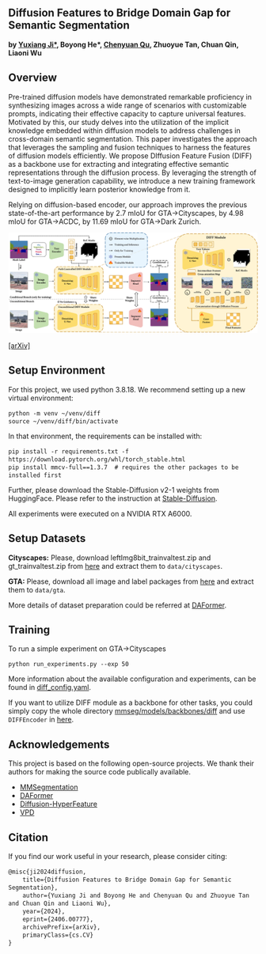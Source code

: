 ## Diffusion Features to Bridge Domain Gap for Semantic Segmentation

**by [Yuxiang Ji*](https://yux1angji.github.io/), Boyong He\*, [Chenyuan Qu](https://chenyuanqu.com/), Zhuoyue Tan, Chuan Qin, Liaoni Wu**


## Overview

Pre-trained diffusion models have demonstrated remarkable proficiency in synthesizing images across a wide range of scenarios with customizable prompts, indicating their effective capacity to capture universal features. 
Motivated by this, our study delves into the utilization of the implicit knowledge embedded within diffusion models to address challenges in cross-domain semantic segmentation. 
This paper investigates the approach that leverages the sampling and fusion techniques to harness the features of diffusion models efficiently. 
We propose DIffusion Feature Fusion (DIFF) as a backbone use for extracting and integrating effective semantic representations through the diffusion process.
By leveraging the strength of text-to-image generation capability, we introduce a new training framework designed to implicitly learn posterior knowledge from it.

Relying on diffusion-based encoder, our approach improves
the previous state-of-the-art performance by 2.7 mIoU for GTA→Cityscapes,
by 4.98 mIoU for GTA→ACDC, by 11.69 mIoU for GTA→Dark Zurich.

![intro](resources/pipeline.jpg)

[[arXiv]](https://arxiv.org/abs/2406.00777)


## Setup Environment

For this project, we used python 3.8.18. We recommend setting up a new virtual
environment:

```shell
python -m venv ~/venv/diff
source ~/venv/diff/bin/activate
```

In that environment, the requirements can be installed with:

```shell
pip install -r requirements.txt -f https://download.pytorch.org/whl/torch_stable.html
pip install mmcv-full==1.3.7  # requires the other packages to be installed first
```

Further, please download the Stable-Diffusion v2-1 weights from HuggingFace. 
Please refer to the instruction at [Stable-Diffusion](https://huggingface.co/stabilityai/stable-diffusion-2-1).


All experiments were executed on a NVIDIA RTX A6000.


## Setup Datasets

**Cityscapes:** Please, download leftImg8bit_trainvaltest.zip and
gt_trainvaltest.zip from [here](https://www.cityscapes-dataset.com/downloads/)
and extract them to `data/cityscapes`.

**GTA:** Please, download all image and label packages from
[here](https://download.visinf.tu-darmstadt.de/data/from_games/) and extract
them to `data/gta`.

More details of dataset preparation could be referred at [DAFormer](https://github.com/lhoyer/DAFormer).


## Training

To run a simple experiment on GTA→Cityscapes

```shell
python run_experiments.py --exp 50
```

More information about the available configuration and experiments, can be
found in [diff_config.yaml](mmseg/models/backbones/diff/configs/diff_config.yaml).

If you want to utilize DIFF module as a backbone for other tasks, you could simply copy the whole directory [mmseg/models/backbones/diff](mmseg/models/backbones/diff) and use `DIFFEncoder` in [here](mmseg/models/backbones/diff/src/models/diff.py).


## Acknowledgements

This project is based on the following open-source projects. We thank their
authors for making the source code publically available.

* [MMSegmentation](https://github.com/open-mmlab/mmsegmentation)
* [DAFormer](https://github.com/lhoyer/DAFormer)
* [Diffusion-HyperFeature](https://github.com/diffusion-hyperfeatures/diffusion_hyperfeatures)
* [VPD](https://github.com/wl-zhao/VPD)


## Citation
If you find our work useful in your research, please consider citing:

```
@misc{ji2024diffusion,
    title={Diffusion Features to Bridge Domain Gap for Semantic Segmentation},
    author={Yuxiang Ji and Boyong He and Chenyuan Qu and Zhuoyue Tan and Chuan Qin and Liaoni Wu},
    year={2024},
    eprint={2406.00777},
    archivePrefix={arXiv},
    primaryClass={cs.CV}
}
```